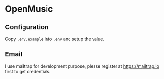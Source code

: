 # OpenMusic

## Configuration

Copy `.env.example` into `.env` and setup the value.

## Email

I use mailtrap for development purpose, please register at https://mailtrap.io first to get credentials.

